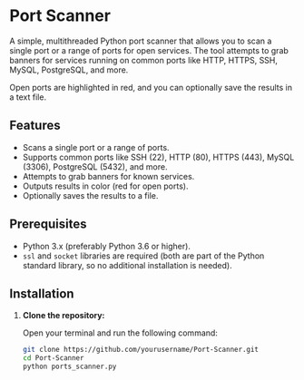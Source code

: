 # Port Scanner

A simple, multithreaded Python port scanner that allows you to scan a single port or a range of ports for open services. The tool attempts to grab banners for services running on common ports like HTTP, HTTPS, SSH, MySQL, PostgreSQL, and more.

Open ports are highlighted in red, and you can optionally save the results in a text file.

## Features

- Scans a single port or a range of ports.
- Supports common ports like SSH (22), HTTP (80), HTTPS (443), MySQL (3306), PostgreSQL (5432), and more.
- Attempts to grab banners for known services.
- Outputs results in color (red for open ports).
- Optionally saves the results to a file.

## Prerequisites

- Python 3.x (preferably Python 3.6 or higher).
- `ssl` and `socket` libraries are required (both are part of the Python standard library, so no additional installation is needed).

## Installation

1. **Clone the repository:**

   Open your terminal and run the following command:

   ```bash
   git clone https://github.com/yourusername/Port-Scanner.git
   cd Port-Scanner
   python ports_scanner.py
